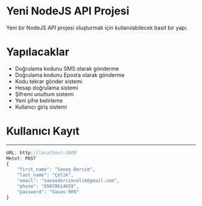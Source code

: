 # Yeni NodeJS API Projesi

Yeni bir NodeJS API projesi oluşturmak için kullanılabilecek basit bir yapı.

# Yapılacaklar
- Doğrulama kodunu SMS olarak gönderme
- Doğrulama kodunu Eposta olarak gönderme
- Kodu tekrar gönder sistemi
- Hesap doğrulama sistemi
- Şifremi unuttum sistemi
- Yeni şifre belirleme
- Kullanıcı giriş sistemi

# Kullanıcı Kayıt
-----------------
```javascript
URL: http://localhost:3000
Metot: POST
{
	"first_name": "Savaş Dersim",
	"last_name": "Çelik",
	"email": "savasdersimcelik@gmail.com",
	"phone": "05078614659",
	"password": "Savas-909"
}
```